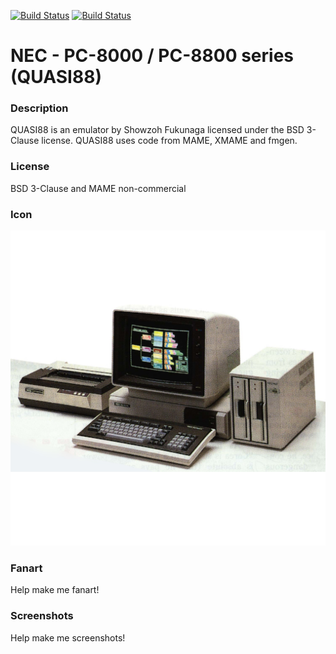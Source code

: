 [![Build Status](https://travis-ci.org/kodi-game/game.libretro.quasi88.svg?branch=master)](https://travis-ci.org/kodi-game/game.libretro.quasi88)
[![Build Status](https://ci.appveyor.com/api/projects/status/github/kodi-game/game.libretro.quasi88?svg=true)](https://ci.appveyor.com/project/kodi-game/game-libretro-quasi88)

# NEC - PC-8000 / PC-8800 series (QUASI88)

### Description

QUASI88 is an emulator by Showzoh Fukunaga licensed under the BSD 3-Clause license. QUASI88 uses code from MAME, XMAME and fmgen.

### License

BSD 3-Clause and MAME non-commercial

### Icon

![Icon](game.libretro.quasi88/resources/icon.png)

### Fanart

Help make me fanart!

### Screenshots

Help make me screenshots!
